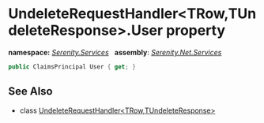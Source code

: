 # UndeleteRequestHandler&lt;TRow,TUndeleteResponse&gt;.User property
**namespace:** *[Serenity.Services](../../README.md#serenity.services-namespace)*   **assembly**: *[Serenity.Net.Services](../../README.md)*

```csharp
public ClaimsPrincipal User { get; }
```

## See Also

* class [UndeleteRequestHandler&lt;TRow,TUndeleteResponse&gt;](../UndeleteRequestHandler-2.md)